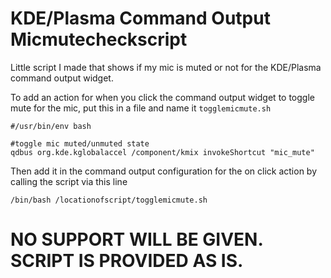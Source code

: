 # KDE/Plasma Command Output Micmutecheckscript
Little script I made that shows if my mic is muted or not for the KDE/Plasma command output widget.

To add an action for when you click the command output widget to toggle mute for the mic, put this in a file and name it `togglemicmute.sh`
```
#/usr/bin/env bash

#toggle mic muted/unmuted state
qdbus org.kde.kglobalaccel /component/kmix invokeShortcut "mic_mute"
```

Then add it in the command output configuration for the on click action by calling the script via this line
```
/bin/bash /locationofscript/togglemicmute.sh
```

# NO SUPPORT WILL BE GIVEN. SCRIPT IS PROVIDED AS IS.
